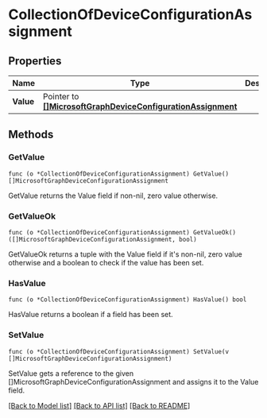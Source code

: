 # CollectionOfDeviceConfigurationAssignment

## Properties

Name | Type | Description | Notes
------------ | ------------- | ------------- | -------------
**Value** | Pointer to [**[]MicrosoftGraphDeviceConfigurationAssignment**](microsoft.graph.deviceConfigurationAssignment.md) |  | [optional] 

## Methods

### GetValue

`func (o *CollectionOfDeviceConfigurationAssignment) GetValue() []MicrosoftGraphDeviceConfigurationAssignment`

GetValue returns the Value field if non-nil, zero value otherwise.

### GetValueOk

`func (o *CollectionOfDeviceConfigurationAssignment) GetValueOk() ([]MicrosoftGraphDeviceConfigurationAssignment, bool)`

GetValueOk returns a tuple with the Value field if it's non-nil, zero value otherwise
and a boolean to check if the value has been set.

### HasValue

`func (o *CollectionOfDeviceConfigurationAssignment) HasValue() bool`

HasValue returns a boolean if a field has been set.

### SetValue

`func (o *CollectionOfDeviceConfigurationAssignment) SetValue(v []MicrosoftGraphDeviceConfigurationAssignment)`

SetValue gets a reference to the given []MicrosoftGraphDeviceConfigurationAssignment and assigns it to the Value field.


[[Back to Model list]](../README.md#documentation-for-models) [[Back to API list]](../README.md#documentation-for-api-endpoints) [[Back to README]](../README.md)



